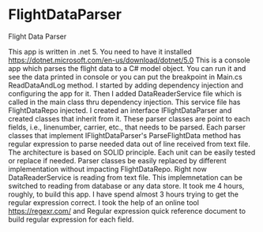 # FlightDataParser
Flight Data Parser

This app is written in .net 5. You need to have it installed https://dotnet.microsoft.com/en-us/download/dotnet/5.0
This is a console app which parses the flight data to a C# model object.
You can run it and see the data printed in console or you can put the breakpoint in Main.cs ReadDataAndLog method.
I started by adding dependency injection and configuring the app for it. Then I added DataReaderService file which is called in the main class thru dependency injection. This service file has
FlightDataRepo injected. I created an interface IFlightDataParser and created classes that inherit from it. These parser classes are point to each fields, i.e., linenumber, carrier, etc., that needs to be parsed.
Each parser classes that implement IFlightDataParser's ParseFlightData method has regular expression to parse needed data out of line received from text file.
The architecture is based on SOLID principle. Each unit can be easily tested or replace if needed. Parser classes be easily replaced by different implementation without impacting FlightDataRepo.
Right now DataReaderService is reading from text file. This implemnetation can be switched to reading from database or any data store.
It took me 4 hours, roughly, to build this app. I have spend almost 3 hours trying to get the regular expression correct. I took the help of an online tool https://regexr.com/
and Regular expression quick reference document to build regular expression for each field. 
